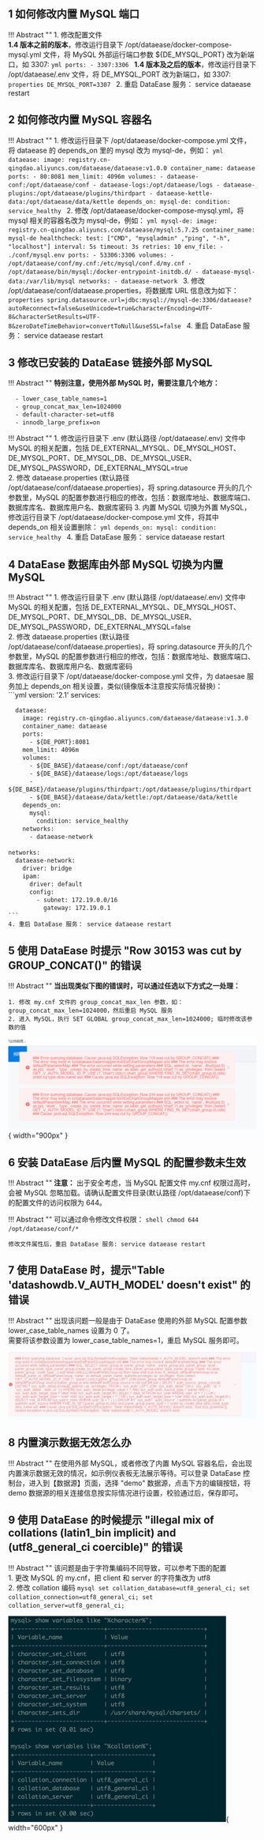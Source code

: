 ## 1 <span id="mysql-port">如何修改内置 MySQL 端口</span>

!!! Abstract ""
    1. 修改配置文件  
    **1.4 版本之前的版本**，修改运行目录下 /opt/dataease/docker-compose-mysql.yml 文件，将 MySQL 外部运行端口参数 ${DE_MYSQL_PORT} 改为新端口，如 3307:
    ```yml
        ports:
          - 3307:3306
    ```
    **1.4 版本及之后的版本**，修改运行目录下 /opt/dataease/.env 文件，将 DE_MYSQL_PORT 改为新端口，如 3307:
    ```properties
    DE_MYSQL_PORT=3307
    ```
    2. 重启 DataEase 服务： service dataease restart

## 2 <span id="mysql-changename">如何修改内置 MySQL 容器名</span>

!!! Abstract ""
    1. 修改运行目录下 /opt/dataease/docker-compose.yml 文件，将 dataease 的 depends_on 里的 mysql 改为 mysql-de，例如：
    ```yml
      dataease:
        image: registry.cn-qingdao.aliyuncs.com/dataease/dataease:v1.0.0
        container_name: dataease
        ports:
          - 80:8081
        mem_limit: 4096m
        volumes:
          - dataease-conf:/opt/dataease/conf
          - dataease-logs:/opt/dataease/logs
          - dataease-plugins:/opt/dataease/plugins/thirdpart
          - dataease-kettle-data:/opt/dataease/data/kettle
        depends_on:
          mysql-de:
            condition: service_healthy
    ```
    2. 修改 /opt/dataease/docker-compose-mysql.yml，将 mysql 相关的容器名改为 mysql-de，例如：
    ```yml
      mysql-de:
        image: registry.cn-qingdao.aliyuncs.com/dataease/mysql:5.7.25
        container_name: mysql-de
        healthcheck:
          test: ["CMD", "mysqladmin" ,"ping", "-h", "localhost"]
          interval: 5s
          timeout: 3s
          retries: 10
        env_file:
          - ./conf/mysql.env
        ports:
          - 53306:3306
        volumes:
          - /opt/dataease/conf/my.cnf:/etc/mysql/conf.d/my.cnf
          - /opt/dataease/bin/mysql:/docker-entrypoint-initdb.d/
          - dataease-mysql-data:/var/lib/mysql
        networks:
          - dataease-network
    ```
    3. 修改 /opt/dataease/conf/dataease.properties，将数据库 URL 信息改为如下：
    ```properties
    spring.datasource.url=jdbc:mysql://mysql-de:3306/dataease?autoReconnect=false&useUnicode=true&characterEncoding=UTF-8&characterSetResults=UTF-8&zeroDateTimeBehavior=convertToNull&useSSL=false
    ```
    4. 重启 DataEase 服务： service dataease restart


## 3 <span id="mysql-switch-ext">修改已安装的 DataEase 链接外部 MySQL</span>


!!! Abstract ""
    **特别注意，使用外部 MySQL 时，需要注意几个地方：**

      - lower_case_table_names=1
      - group_concat_max_len=1024000
      - default-character-set=utf8
      - innodb_large_prefix=on

!!! Abstract ""
    1. 修改运行目录下 .env (默认路径 /opt/dataease/.env) 文件中 MySQL 的相关配置，包括 DE_EXTERNAL_MYSQL、DE_MYSQL_HOST、DE_MYSQL_PORT、DE_MYSQL_DB、DE_MYSQL_USER、DE_MYSQL_PASSWORD，DE_EXTERNAL_MYSQL=true  
    2. 修改 dataease.properties (默认路径 /opt/dataease/conf/dataease.properties)，将 spring.datasource 开头的几个参数里，MySQL 的配置参数进行相应的修改，包括：数据库地址、数据库端口、数据库库名、数据库用户名、数据库密码
    3. 内置 MySQL 切换为外置 MySQL，修改运行目录下 /opt/dataease/docker-compose.yml 文件，将其中 depends_on 相关设置删除：
    ```yml
        depends_on:
          mysql:
            condition: service_healthy
    ```
    4. 重启 DataEase 服务： service dataease restart


## 4 <span id="mysql-switch-inner">DataEase 数据库由外部 MySQL 切换为内置MySQL</span>

!!! Abstract ""
    1. 修改运行目录下 .env (默认路径 /opt/dataease/.env) 文件中 MySQL 的相关配置，包括 DE_EXTERNAL_MYSQL、DE_MYSQL_HOST、DE_MYSQL_PORT、DE_MYSQL_DB、DE_MYSQL_USER、DE_MYSQL_PASSWORD，DE_EXTERNAL_MYSQL=false  
    2. 修改 dataease.properties (默认路径 /opt/dataease/conf/dataease.properties)，将 spring.datasource 开头的几个参数里，MySQL 的配置参数进行相应的修改，包括：数据库地址、数据库端口、数据库库名、数据库用户名、数据库密码  
    3. 修改运行目录下 /opt/dataease/docker-compose.yml 文件，为 dataesae 服务加上 depends_on 相关设置，类似(镜像版本注意按实际情况替换)：  
    ```yml
    version: '2.1'
    services:
    
      dataease:
        image: registry.cn-qingdao.aliyuncs.com/dataease/dataease:v1.3.0
        container_name: dataease
        ports:
          - ${DE_PORT}:8081
        mem_limit: 4096m
        volumes:
          - ${DE_BASE}/dataease/conf:/opt/dataease/conf
          - ${DE_BASE}/dataease/logs:/opt/dataease/logs
          - ${DE_BASE}/dataease/plugins/thirdpart:/opt/dataease/plugins/thirdpart
          - ${DE_BASE}/dataease/data/kettle:/opt/dataease/data/kettle
        depends_on:
          mysql:
            condition: service_healthy
        networks:
          - dataease-network
    
    networks:
      dataease-network:
        driver: bridge
        ipam:
          driver: default
          config:
            - subnet: 172.19.0.0/16
              gateway: 172.19.0.1
    ```
    4. 重启 DataEase 服务： service dataease restart


## 5 使用 DataEase 时提示 "Row 30153 was cut by GROUP_CONCAT()" 的错误

!!! Abstract ""
    **当出现类似下图的错误时，可以通过任选以下方式之一处理：**  

    1. 修改 my.cnf 文件的 group_concat_max_len 参数，如：group_concat_max_len=1024000，然后重启 MySQL 服务  
    2. 进入 MySQL，执行 SET GLOBAL group_concat_max_len=1024000; 临时修改该参数的值
![mysql-concat](../../img/faq/mysql-concat.png){ width="900px" }


## 6 安装 DataEase 后内置 MySQL 的配置参数未生效

!!! Abstract ""
    **注意：** 出于安全考虑，当 MySQL 配置文件 my.cnf 权限过高时，会被 MySQL 忽略加载。请确认配置文件目录(默认路径 /opt/dataease/conf)下的配置文件的访问权限为 644。

!!! Abstract ""
    可以通过命令修改文件权限：
    ```shell
    chmod 644 /opt/dataease/conf/*
    ```

    修改文件属性后，重启 DataEase 服务: service dataease restart


## 7 使用 DataEase 时，提示"Table 'datashowdb.V_AUTH_MODEL' doesn't exist" 的错误

!!! Abstract ""
    出现该问题一般是由于 DataEase 使用的外部 MySQL 配置参数 lower_case_table_names 设置为 0 了。  
    需要将该参数设置为 lower_case_table_names=1，重启 MySQL 服务即可。

![大小写](../../img/faq/mysql-lowercase.png)

## 8 <span id="demo-datasource">内置演示数据无效怎么办</span>

!!! Abstract ""
    在使用外部 MySQL，或者修改了内置 MySQL 容器名后，会出现内置演示数据无效的情况，如示例仪表板无法展示等待。可以登录 DataEase 控制台，进入到【数据源】页面，选择 "demo" 数据源，点击下方的编辑按钮，将 demo 数据源的相关连接信息按实际情况进行设置，校验通过后，保存即可。

## 9 使用 DataEase 的时候提示 "illegal mix of collations (latin1_bin implicit) and (utf8_general_ci coercible)" 的错误

!!! Abstract ""
    该问题是由于字符集编码不同导致，可以参考下图的配置  
    1. 更改 MySQL 的 my.cnf，把 client 和 server 的字符集改为 utf8  
    2. 修改 collation 编码
    ```mysql
    set collation_database=utf8_general_ci;
    set collation_connection=utf8_general_ci;
    set collation_server=utf8_general_ci;
    ```

![字符集](../../img/faq/mysql-char.png){ width="600px" }


